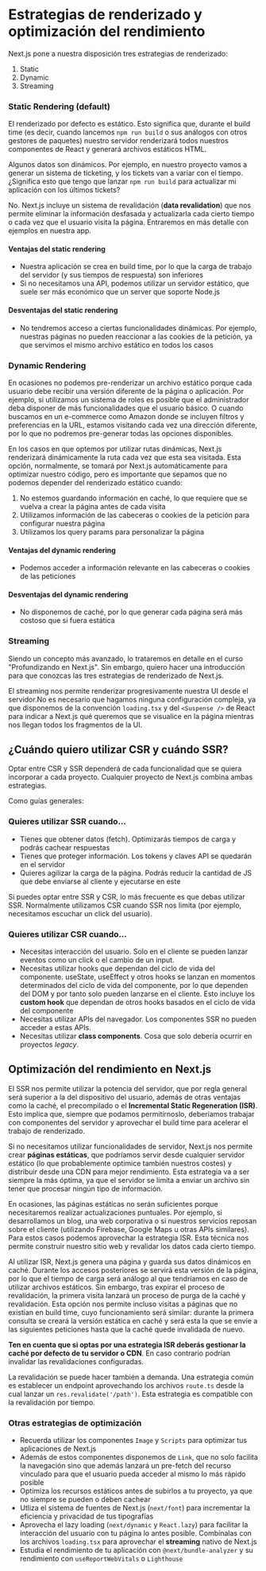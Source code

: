 # Estrategias de renderizado y optimización del rendimiento

Next.js pone a nuestra disposición tres estrategias de renderizado:

1. Static
1. Dynamic
1. Streaming

### Static Rendering (default)

El renderizado por defecto es estático. Esto significa que, durante el build time (es decir, cuando lancemos `npm run build` o sus análogos con otros gestores de paquetes) nuestro servidor renderizará todos nuestros componentes de React y generará archivos estáticos HTML.

Algunos datos son dinámicos. Por ejemplo, en nuestro proyecto vamos a generar un sistema de ticketing, y los tickets van a variar con el tiempo. ¿Significa esto que tengo que lanzar `npm run build` para actualizar mi aplicación con los últimos tickets?

No. Next.js incluye un sistema de revalidación (**data revalidation**) que nos permite eliminar la información desfasada y actualizarla cada cierto tiempo o cada vez que el usuario visita la página. Entraremos en más detalle con ejemplos en nuestra app.

#### Ventajas del static rendering

- Nuestra aplicación se crea en build time, por lo que la carga de trabajo del servidor (y sus tiempos de respuesta) son inferiores
- Si no necesitamos una API, podemos utilizar un servidor estático, que suele ser más económico que un server que soporte Node.js

#### Desventajas del static rendering

- No tendremos acceso a ciertas funcionalidades dinámicas. Por ejemplo, nuestras páginas no pueden reaccionar a las cookies de la petición, ya que servimos el mismo archivo estático en todos los casos

### Dynamic Rendering

En ocasiones no podemos pre-renderizar un archivo estático porque cada usuario debe recibir una versión diferente de la página o aplicación. Por ejemplo, si utilizamos un sistema de roles es posible que el administrador deba disponer de más funcionalidades que el usuario básico. O cuando buscamos en un e-commerce como Amazon donde se incluyen filtros y preferencias en la URL, estamos visitando cada vez una dirección diferente, por lo que no podremos pre-generar todas las opciones disponibles.

En los casos en que optemos por utilizar rutas dinámicas, Next.js renderizará dinámicamente la ruta cada vez que esta sea visitada. Esta opción, normalmente, se tomará por Next.js automáticamente para optimizar nuestro código, pero es importante que sepamos que no podemos depender del renderizado estático cuando:

1. No estemos guardando información en caché, lo que requiere que se vuelva a crear la página antes de cada visita
1. Utilizamos información de las cabeceras o cookies de la petición para configurar nuestra página
1. Utilizamos los query params para personalizar la página

#### Ventajas del dynamic rendering

- Podemos acceder a información relevante en las cabeceras o cookies de las peticiones

#### Desventajas del dynamic rendering

- No disponemos de caché, por lo que generar cada página será más costoso que si fuera estática

### Streaming

Siendo un concepto más avanzado, lo trataremos en detalle en el curso "Profundizando en Next.js". Sin embargo, quiero hacer una introducción para que conozcas las tres estrategias de renderizado de Next.js.

El streaming nos permite renderizar progresivamente nuestra UI desde el servidor.No es necesario que hagamos ninguna configuración compleja, ya que disponemos de la convención `loading.tsx` y del `<Suspense />` de React para indicar a Next.js qué queremos que se visualice en la página mientras nos llegan todos los fragmentos de la UI.

## ¿Cuándo quiero utilizar CSR y cuándo SSR?

Optar entre CSR y SSR dependerá de cada funcionalidad que se quiera incorporar a cada proyecto. Cualquier proyecto de Next.js combina ambas estrategias.

Como guías generales:

### Quieres utilizar SSR cuando...

- Tienes que obtener datos (fetch). Optimizarás tiempos de carga y podrás cachear respuestas
- Tienes que proteger información. Los tokens y claves API se quedarán en el servidor
- Quieres agilizar la carga de la página. Podrás reducir la cantidad de JS que debe enviarse al cliente y ejecutarse en este

Si puedes optar entre SSR y CSR, lo más frecuente es que debas utilizar SSR. Normalmente utilizamos CSR cuando SSR nos limita (por ejemplo, necesitamos escuchar un click del usuario).

### Quieres utilizar CSR cuando...

- Necesitas interacción del usuario. Solo en el cliente se pueden lanzar eventos como un click o el cambio de un input.
- Necesitas utilizar hooks que dependan del ciclo de vida del componente. useState, useEffect y otros hooks se lanzan en momentos determinados del ciclo de vida del componente, por lo que dependen del DOM y por tanto solo pueden lanzarse en el cliente. Esto incluye los **custom hook** que dependan de otros hooks basados en el ciclo de vida del componente
- Necesitas utilizar APIs del navegador. Los componentes SSR no pueden acceder a estas APIs.
- Necesitas utilizar **class components**. Cosa que solo debería ocurrir en proyectos _legacy_.

## Optimización del rendimiento en Next.js

El SSR nos permite utilizar la potencia del servidor, que por regla general será superior a la del dispositivo del usuario, además de otras ventajas como la caché, el precompilado o el **Incremental Static Regeneration (ISR)**. Esto implica que, siempre que podamos permitírnoslo, deberíamos trabajar con componentes del servidor y aprovechar el build time para acelerar el trabajo de renderizado.

Si no necesitamos utilizar funcionalidades de servidor, Next.js nos permite crear **páginas estáticas**, que podríamos servir desde cualquier servidor estático (lo que probablemente optimice también nuestros costes) y distribuir desde una CDN para mejor rendimiento. Esta estrategia va a ser siempre la más óptima, ya que el servidor se limita a enviar un archivo sin tener que procesar ningún tipo de información.

En ocasiones, las páginas estáticas no serán suficientes porque necesitaremos realizar actualizaciones puntuales. Por ejemplo, si desarrollamos un blog, una web corporativa o si nuestros servicios reposan sobre el cliente (utilizando Firebase, Google Maps u otras APIs similares). Para estos casos podemos aprovechar la estrategia ISR. Esta técnica nos permite construir nuestro sitio web y revalidar los datos cada cierto tiempo.

Al utilizar ISR, Next.js genera una página y guarda sus datos dinámicos en caché. Durante los accesos posteriores se servirá esta versión de la página, por lo que el tiempo de carga será análogo al que tendríamos en caso de utilizar archivos estáticos. Sin embargo, tras expirar el proceso de revalidación, la primera visita lanzará un proceso de purga de la caché y revalidación. Esta opción nos permite incluso visitas a páginas que no existían en build time, cuyo funcionamiento será similar: durante la primera consulta se creará la versión estática en caché y será esta la que se envíe a las siguientes peticiones hasta que la caché quede invalidada de nuevo.

**Ten en cuenta que si optas por una estrategia ISR deberás gestionar la caché por defecto de tu servidor o CDN**. En caso contrario podrían invalidar las revalidaciones configuradas.

La revalidación se puede hacer también a demanda. Una estrategia común es establecer un endpoint aprovechando los archivos `route.ts` desde la cual lanzar un `res.revalidate('/path')`. Esta estrategia es compatible con la revalidación por tiempo.

### Otras estrategias de optimización

- Recuerda utilizar los componentes `Image` y `Scripts` para optimizar tus aplicaciones de Next.js
- Además de estos componentes disponemos de `Link`, que no solo facilita la navegación sino que además lanzará un pre-fetch del recurso vinculado para que el usuario pueda acceder al mismo lo más rápido posible
- Optimiza los recursos estáticos antes de subirlos a tu proyecto, ya que no siempre se pueden o deben cachear
- Utliza el sistema de fuentes de Next.js (`next/font`) para incrementar la eficiencia y privacidad de tus tipografías
- Aprovecha el lazy loading (`next/dynamic` y `React.lazy`) para facilitar la interacción del usuario con tu página lo antes posible. Combínalas con los archivos `loading.tsx` para aprovechar el **streaming** nativo de Next.js
- Estudia el rendimiento de tu aplicación con `@next/bundle-analyzer` y su rendimiento con `useReportWebVitals` o `Lighthouse`
